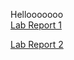 Hellooooooo
<br />
[Lab Report 1](https://hall003.github.io/cse15l-lab-reports/boof.html)

[Lab Report 2](https://hall003.github.io/cse15l-lab-reports/LabReport2.html)
